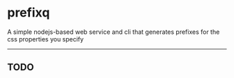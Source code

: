 prefixq
=======

A simple nodejs-based web service and cli that generates prefixes for the css properties you specify

---

## TODO
